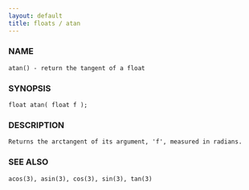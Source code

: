 ```yaml
---
layout: default
title: floats / atan
---
```






### NAME
    atan() - return the tangent of a float


### SYNOPSIS
    float atan( float f );


### DESCRIPTION
    Returns the arctangent of its argument, 'f', measured in radians.


### SEE ALSO
    acos(3), asin(3), cos(3), sin(3), tan(3)



